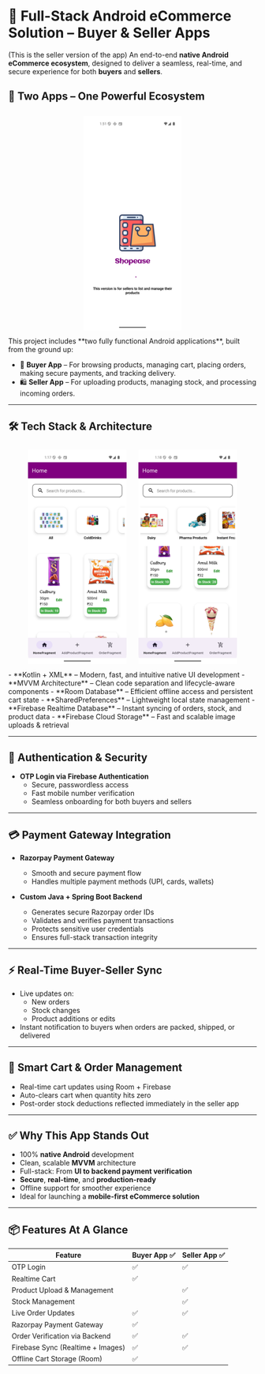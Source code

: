 # 🚀 Full-Stack Android eCommerce Solution – Buyer & Seller Apps
(This is the seller version of the app)
An end-to-end **native Android eCommerce ecosystem**, designed to deliver a seamless, real-time, and secure experience for both **buyers** and **sellers**.

## 📱 Two Apps – One Powerful Ecosystem
<div align="center">
  <img src="images/AdminShopEase10.png" width="200" style="display: inline-block; margin:10px;"/>
</div>
This project includes **two fully functional Android applications**, built from the ground up:

- 🛒 **Buyer App** – For browsing products, managing cart, placing orders, making secure payments, and tracking delivery.
- 🛍️ **Seller App** – For uploading products, managing stock, and processing incoming orders.

---

## 🛠️ Tech Stack & Architecture
<div align="center">
  <img src="images/AdminShopEase1.png" width="200" style="display: inline-block; margin:10px;"/>
  <img src="images/AdminShopEase2.png" width="200" style="display: inline-block; margin:10px;"/>
</div>
- **Kotlin + XML** – Modern, fast, and intuitive native UI development
- **MVVM Architecture** – Clean code separation and lifecycle-aware components
- **Room Database** – Efficient offline access and persistent cart state
- **SharedPreferences** – Lightweight local state management
- **Firebase Realtime Database** – Instant syncing of orders, stock, and product data
- **Firebase Cloud Storage** – Fast and scalable image uploads & retrieval

---

## 🔐 Authentication & Security

- **OTP Login via Firebase Authentication**
  - Secure, passwordless access
  - Fast mobile number verification
  - Seamless onboarding for both buyers and sellers

---

## 💳 Payment Gateway Integration

- **Razorpay Payment Gateway**
  - Smooth and secure payment flow
  - Handles multiple payment methods (UPI, cards, wallets)

- **Custom Java + Spring Boot Backend**
  - Generates secure Razorpay order IDs
  - Validates and verifies payment transactions
  - Protects sensitive user credentials
  - Ensures full-stack transaction integrity

---

## ⚡ Real-Time Buyer-Seller Sync

- Live updates on:
  - New orders
  - Stock changes
  - Product additions or edits
- Instant notification to buyers when orders are packed, shipped, or delivered

---

## 🧠 Smart Cart & Order Management

- Real-time cart updates using Room + Firebase
- Auto-clears cart when quantity hits zero
- Post-order stock deductions reflected immediately in the seller app

---

## ✅ Why This App Stands Out

- 100% **native Android** development
- Clean, scalable **MVVM** architecture
- Full-stack: From **UI to backend payment verification**
- **Secure**, **real-time**, and **production-ready**
- Offline support for smoother experience
- Ideal for launching a **mobile-first eCommerce solution**

---

## 📦 Features At A Glance


| Feature                           | Buyer App ✅ | Seller App ✅ |
|----------------------------------|--------------|----------------|
| OTP Login                        | ✅           | ✅             |
| Realtime Cart                    | ✅           |                |
| Product Upload & Management      |              | ✅             |
| Stock Management                 |              | ✅             |
| Live Order Updates               | ✅           | ✅             |
| Razorpay Payment Gateway         | ✅           |                |
| Order Verification via Backend   | ✅           | ✅             |
| Firebase Sync (Realtime + Images)| ✅           | ✅             |
| Offline Cart Storage (Room)      | ✅           |                |          

